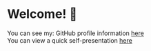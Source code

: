 # Welcome! 👋

You can see my:
GitHub profile information <a href="https://yordanmitev.me/daki4" target="_blank">here</a>
</br>
You can view a quick self-presentation <a href="https://yordanmitev.me/quicl-self" target="_blank">here</a>
